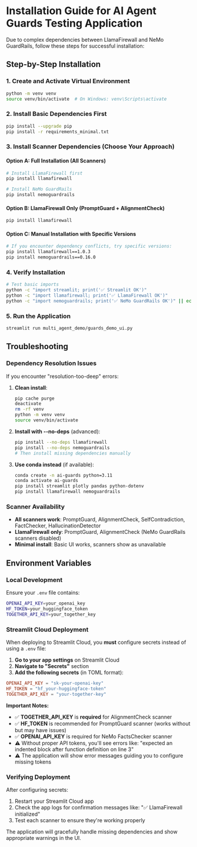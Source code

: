 # Installation Guide for AI Agent Guards Testing Application

Due to complex dependencies between LlamaFirewall and NeMo GuardRails, follow these steps for successful installation:

## Step-by-Step Installation

### 1. Create and Activate Virtual Environment
```bash
python -m venv venv
source venv/bin/activate  # On Windows: venv\Scripts\activate
```

### 2. Install Basic Dependencies First
```bash
pip install --upgrade pip
pip install -r requirements_minimal.txt
```

### 3. Install Scanner Dependencies (Choose Your Approach)

#### Option A: Full Installation (All Scanners)
```bash
# Install LlamaFirewall first
pip install llamafirewall

# Install NeMo GuardRails
pip install nemoguardrails
```

#### Option B: LlamaFirewall Only (PromptGuard + AlignmentCheck)
```bash
pip install llamafirewall
```

#### Option C: Manual Installation with Specific Versions
```bash
# If you encounter dependency conflicts, try specific versions:
pip install llamafirewall==1.0.3
pip install nemoguardrails==0.16.0
```

### 4. Verify Installation
```bash
# Test basic imports
python -c "import streamlit; print('✅ Streamlit OK')"
python -c "import llamafirewall; print('✅ LlamaFirewall OK')"
python -c "import nemoguardrails; print('✅ NeMo GuardRails OK')" || echo "⚠️ NeMo GuardRails not available"
```

### 5. Run the Application
```bash
streamlit run multi_agent_demo/guards_demo_ui.py
```

## Troubleshooting

### Dependency Resolution Issues
If you encounter "resolution-too-deep" errors:

1. **Clean install**:
   ```bash
   pip cache purge
   deactivate
   rm -rf venv
   python -m venv venv
   source venv/bin/activate
   ```

2. **Install with --no-deps** (advanced):
   ```bash
   pip install --no-deps llamafirewall
   pip install --no-deps nemoguardrails
   # Then install missing dependencies manually
   ```

3. **Use conda instead** (if available):
   ```bash
   conda create -n ai-guards python=3.11
   conda activate ai-guards
   pip install streamlit plotly pandas python-dotenv
   pip install llamafirewall nemoguardrails
   ```

### Scanner Availability
- **All scanners work**: PromptGuard, AlignmentCheck, SelfContradiction, FactChecker, HallucinationDetector
- **LlamaFirewall only**: PromptGuard, AlignmentCheck (NeMo GuardRails scanners disabled)
- **Minimal install**: Basic UI works, scanners show as unavailable

## Environment Variables

### Local Development
Ensure your `.env` file contains:
```bash
OPENAI_API_KEY=your_openai_key
HF_TOKEN=your_huggingface_token
TOGETHER_API_KEY=your_together_key
```

### Streamlit Cloud Deployment

When deploying to Streamlit Cloud, you **must** configure secrets instead of using a `.env` file:

1. **Go to your app settings** on Streamlit Cloud
2. **Navigate to "Secrets"** section
3. **Add the following secrets** (in TOML format):

```toml
OPENAI_API_KEY = "sk-your-openai-key"
HF_TOKEN = "hf_your-huggingface-token"
TOGETHER_API_KEY = "your-together-key"
```

**Important Notes:**
- ✅ **TOGETHER_API_KEY** is **required** for AlignmentCheck scanner
- ✅ **HF_TOKEN** is recommended for PromptGuard scanner (works without but may have issues)
- ✅ **OPENAI_API_KEY** is required for NeMo FactsChecker scanner
- ⚠️ Without proper API tokens, you'll see errors like: "expected an indented block after function definition on line 3"
- ⚠️ The application will show error messages guiding you to configure missing tokens

### Verifying Deployment
After configuring secrets:
1. Restart your Streamlit Cloud app
2. Check the app logs for confirmation messages like: "✅ LlamaFirewall initialized"
3. Test each scanner to ensure they're working properly

The application will gracefully handle missing dependencies and show appropriate warnings in the UI.